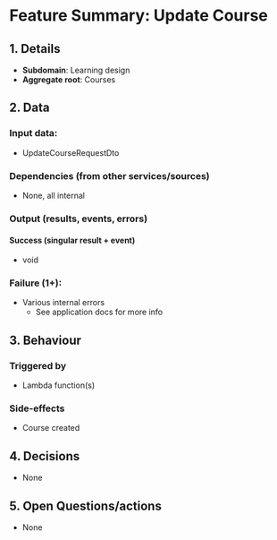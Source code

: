 # Feature Summary: Update Course

## 1. Details

- **Subdomain**: Learning design
- **Aggregate root**: Courses

## 2. Data

### Input data:

- UpdateCourseRequestDto

### Dependencies (from other services/sources)

- None, all internal

### Output (results, events, errors)

#### Success (singular result + event)

- void

### Failure (1+):

- Various internal errors
  - See application docs for more info

## 3. Behaviour

### Triggered by

- Lambda function(s)

### Side-effects

- Course created

## 4. Decisions

- None

## 5. Open Questions/actions

- None
